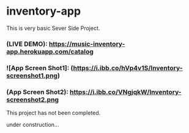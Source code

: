 # inventory-app

This is very basic Sever Side Project.


### (LIVE DEMO): https://music-inventory-app.herokuapp.com/catalog

### ![App Screen Shot1]: (https://i.ibb.co/hVp4v1S/Inventory-screenshot1.png)

### (App Screen Shot2): https://i.ibb.co/VNgjqkW/Inventory-screenshot2.png


This project has not been completed.

under construction...
